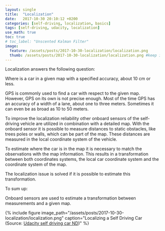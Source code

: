 ```yaml
---
layout: single
title:  "Localization"
date:   2017-10-30 20:10:12 +0200
categories: [self-driving, localization, basics]
tags: [self-driving, udacity, localization]
use_math: true
toc: true
# toc_label: "Unscented Kalman Filter"
image:
  feature: /assets/posts/2017-10-30-localization/localization.png
  thumb: /assets/posts/2017-10-30-localization/localization.png #keep it square 200x200 px is good
---
```


Localization answers the following question:

Where is a car in a given map with a specified accuracy, about 10 cm or less.

GPS is commonly used to find a car with respect to the given map. However, GPS on its own
is not precise enough. Most of the time GPS has an accuracy of a width of a lane, about one to three meters.
Sometimes it can even be as broad as 10 to 50 meters.

To improve the localization reliability other onboard sensors of the self-driving vehicle are utilized in combination with a detailed map.
With the onboard sensor it is possible to measure distances to static obstacles, like trees poles or walls, which can be part of the map. These distances are measured
in the local coordinate system of the vehicle.

To estimate where the car is in the map it is necessary to match the observations with the map information.
This results in a transformation between both coordinates systems, the local car coordinate system and the coordinate system of the map.

The localization issue is solved if it is possible to estimate this transformation.

To sum up:

Onboard sensors are used to estimate a transformation between measurements and a given map.




{% include figure image_path="/assets/posts/2017-10-30-localization/localization.png" caption="Localizing a Self Driving Car (Source: [Udacity self driving car ND](https://classroom.udacity.com/nanodegrees/nd013/parts/40f38239-66b6-46ec-ae68-03afd8a601c8/modules/2c318113-724b-4f9f-860c-cb334e6e4ad7/lessons/3b114d0b-36bd-4006-b48a-dcc6b1fb7d5d/concepts/0884e9b2-8b20-4b91-aa66-d7dbb665666d))" %}
